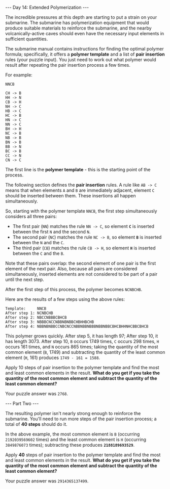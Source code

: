 --- Day 14: Extended Polymerization ---

The incredible pressures at this depth are starting to put a strain on your
submarine. The submarine has polymerization equipment that would produce
suitable materials to reinforce the submarine, and the nearby
volcanically-active caves should even have the necessary input elements in
sufficient quantities.

The submarine manual contains instructions for finding the optimal polymer
formula; specifically, it offers a **polymer template** and a list of **pair
insertion** rules (your puzzle input). You just need to work out what polymer
would result after repeating the pair insertion process a few times.

For example:

```
NNCB

CH -> B
HH -> N
CB -> H
NH -> C
HB -> C
HC -> B
HN -> C
NN -> C
BH -> H
NC -> B
NB -> B
BN -> B
BB -> N
BC -> B
CC -> N
CN -> C
```

The first line is the **polymer template** - this is the starting point of the
process.

The following section defines the **pair insertion** rules. A rule like `AB ->
C` means that when elements `A` and `B` are immediately adjacent, element `C`
should be inserted between them. These insertions all happen simultaneously.

So, starting with the polymer template `NNCB`, the first step simultaneously
considers all three pairs:

- The first pair (`NN`) matches the rule `NN -> C`, so element **`C`** is
  inserted between the first `N` and the second `N`.
- The second pair (`NC`) matches the rule `NC -> B`, so element **`B`** is
  inserted between the `N` and the `C`.
- The third pair (`CB`) matches the rule `CB -> H`, so element **`H`** is
  inserted between the `C` and the `B`.

Note that these pairs overlap: the second element of one pair is the first
element of the next pair. Also, because all pairs are considered
simultaneously, inserted elements are not considered to be part of a pair until
the next step.

After the first step of this process, the polymer becomes `NCNBCHB`.

Here are the results of a few steps using the above rules:

```
Template:     NNCB
After step 1: NCNBCHB
After step 2: NBCCNBBBCBHCB
After step 3: NBBBCNCCNBBNBNBBCHBHHBCHB
After step 4: NBBNBNBBCCNBCNCCNBBNBBNBBBNBBNBBCBHCBHHNHCBBCBHCB
```

This polymer grows quickly. After step 5, it has length 97; After step 10, it
has length 3073. After step 10, `B` occurs 1749 times, `C` occurs 298 times,
`H` occurs 161 times, and `N` occurs 865 times; taking the quantity of the most
common element (`B`, 1749) and subtracting the quantity of the least common
element (`H`, 161) produces `1749 - 161 = 1588`.

Apply 10 steps of pair insertion to the polymer template and find the most and
least common elements in the result. **What do you get if you take the quantity
of the most common element and subtract the quantity of the least common
element?**

Your puzzle answer was `2768`.

--- Part Two ---

The resulting polymer isn't nearly strong enough to reinforce the submarine.
You'll need to run more steps of the pair insertion process; a total of **40
steps** should do it.

In the above example, the most common element is `B` (occurring `2192039569602`
times) and the least common element is `H` (occurring `3849876073` times);
subtracting these produces **`2188189693529`**.

Apply **40** steps of pair insertion to the polymer template and find the most
and least common elements in the result. **What do you get if you take the
quantity of the most common element and subtract the quantity of the least
common element?**

Your puzzle answer was `2914365137499`.
